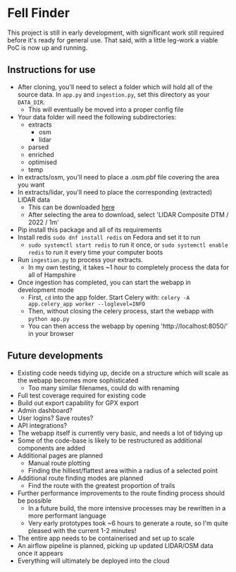 # Fell Finder

This project is still in early development, with significant work still required before it's ready for general use. That said, with a little leg-work a viable PoC is now up and running.

## Instructions for use
* After cloning, you'll need to select a folder which will hold all of the source data. In `app.py` and `ingestion.py`, set this directory as your `DATA_DIR`.
  * This will eventually be moved into a proper config file
* Your data folder will need the following subdirectories:
  * extracts
    * osm
    * lidar
  * parsed
  * enriched
  * optimised
  * temp
* In extracts/osm, you'll need to place a .osm.pbf file covering the area you want
* In extracts/lidar, you'll need to place the corresponding (extracted) LIDAR data
  * This can be downloaded [here](https://environment.data.gov.uk/survey)
  * After selecting the area to download, select 'LIDAR Composite DTM / 2022 / 1m'
* Pip install this package and all of its requirements
* Install redis `sudo dnf install redis` on Fedora and set it to run
  * `sudo systemctl start redis` to run it once, or `sudo systemctl enable redis` to run it every time your computer boots
* Run `ingestion.py` to process your extracts.
  * In my own testing, it takes ~1 hour to completely process the data for all of Hampshire
* Once ingestion has completed, you can start the webapp in development mode
  * First, `cd` into the app folder. Start Celery with: `celery -A app.celery_app worker --loglevel=INFO`
  * Then, without closing the celery process, start the webapp with `python app.py`
  * You can then access the webapp by opening 'http://localhost:8050/' in your browser

## Future developments
* Existing code needs tidying up, decide on a structure which will scale as the webapp becomes more sophisticated
  * Too many similar filenames, could do with renaming
* Full test coverage required for existing code
* Build out export capability for GPX export
* Admin dashboard?
* User logins? Save routes?
* API integrations?
* The webapp itself is currently very basic, and needs a lot of tidying up
* Some of the code-base is likely to be restructured as additional components are added
* Additional pages are planned
  * Manual route plotting
  * Finding the hilliest/flattest area within a radius of a selected point
* Additional route finding modes are planned
  * Find the route with the greatest proportion of trails
* Further performance improvements to the route finding process should be possible
  * In a future build, the more intensive processes may be rewritten in a more performant language
  * Very early prototypes took ~6 hours to generate a route, so I'm quite pleased with the current 1-2 minutes!
* The entire app needs to be containerised and set up to scale
* An airflow pipeline is planned, picking up updated LIDAR/OSM data once it appears
* Everything will ultimately be deployed into the cloud